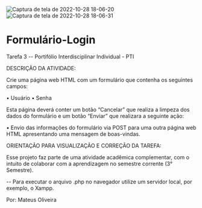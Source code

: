 ![Captura de tela de 2022-10-28 18-06-20](https://user-images.githubusercontent.com/98608380/198733329-0824b3db-d7d5-4e70-b3b3-853f594ee7fe.png)
![Captura de tela de 2022-10-28 18-06-31](https://user-images.githubusercontent.com/98608380/198733338-f75f345b-8b81-460a-aba1-4f6633aafff0.png)
# Formulário-Login

Tarefa 3 -- Portifólio Interdisciplinar Individual - PTI

DESCRIÇÃO DA ATIVIDADE:

Crie uma página web HTML com um formulário que contenha os seguintes campos:

• Usuário
• Senha

Esta página deverá conter um botão “Cancelar” que realiza a limpeza dos dados do formulário
e um botão “Enviar” que realizara a seguinte ação:

• Envio das informações do formulário via POST para uma outra página web HTML
apresentando uma mensagem de boas-vindas.

ORIENTAÇÃO PARA VISUALIZAÇÃO E CORREÇÃO DA TAREFA:

Esse projeto faz parte de uma atividade acadêmica complementar, com o intuito de colaborar com a aprendizagem no semestre corrente (3° Semestre).

-- Para executar o arquivo .php no navegador utilize um servidor local, por exemplo, o Xampp.

Por: Mateus Oliveira 
